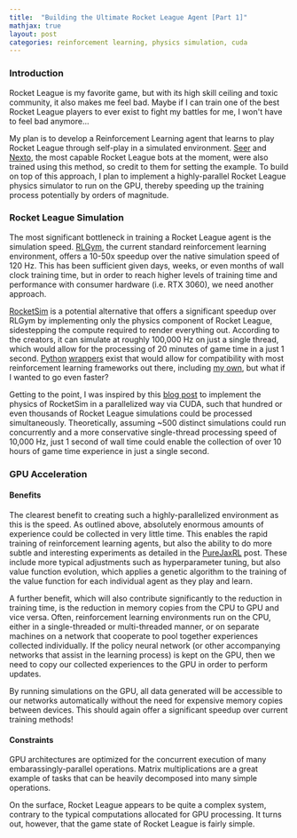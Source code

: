 ```yaml
---
title:  "Building the Ultimate Rocket League Agent [Part 1]"
mathjax: true
layout: post
categories: reinforcement learning, physics simulation, cuda
---
```


### Introduction

Rocket League is my favorite game, but with its high skill ceiling and toxic community, it also makes me feel bad. Maybe if I can train one of the best Rocket League players to ever exist to fight my battles for me, I won't have to feel bad anymore...

My plan is to develop a Reinforcement Learning agent that learns to play Rocket League through self-play in a simulated environment. [Seer][seer] and [Nexto][nexto], the most capable Rocket League bots at the moment, were also trained using this method, so credit to them for setting the example. To build on top of this approach, I plan to implement a highly-parallel Rocket League physics simulator to run on the GPU, thereby speeding up the training process potentially by orders of magnitude.

### Rocket League Simulation

The most significant bottleneck in training a Rocket League agent is the simulation speed. [RLGym][rlgym], the current standard reinforcement learning environment, offers a 10-50x speedup over the native simulation speed of 120 Hz. This has been sufficient given days, weeks, or even months of wall clock training time, but in order to reach higher levels of training time and performance with consumer hardware (i.e. RTX 3060), we need another approach.

[RocketSim][rocketsim] is a potential alternative that offers a significant speedup over RLGym by implementing only the physics component of Rocket League, sidestepping the compute required to render everything out. According to the creators, it can simulate at roughly 100,000 Hz on just a single thread, which would allow for the processing of 20 minutes of game time in a just 1 second. [Python][rocketpy1] [wrappers][rocketpy2] exist that would allow for compatibility with most reinforcement learning frameworks out there, including [my own][jarl], but what if I wanted to go even faster?

Getting to the point, I was inspired by this [blog post][purejaxrl] to implement the physics of RocketSim in a parallelized way via CUDA, such that hundred or even thousands of Rocket League simulations could be processed simultaneously. Theoretically, assuming ~500 distinct simulations could run concurrently and a more conservative single-thread processing speed of 10,000 Hz, just 1 second of wall time could enable the collection of over 10 hours of game time experience in just a single second.

### GPU Acceleration

#### Benefits

The clearest benefit to creating such a highly-parallelized environment as this is the speed. As outlined above, absolutely enormous amounts of experience could be collected in very little time. This enables the rapid training of reinforcement learning agents, but also the ability to do more subtle and interesting experiments as detailed in the [PureJaxRL][purejaxrl] post. These include more typical adjustments such as hyperparameter tuning, but also value function evolution, which applies a genetic algorithm to the training of the value function for each individual agent as they play and learn.

A further benefit, which will also contribute significantly to the reduction in training time, is the reduction in memory copies from the CPU to GPU and vice versa. Often, reinforcement learning environments run on the CPU, either in a single-threaded or multi-threaded manner, or on separate machines on a network that cooperate to pool together experiences collected individually. If the policy neural network (or other accompanying networks that assist in the learning process) is kept on the GPU, then we need to copy our collected experiences to the GPU in order to perform updates.

By running simulations on the GPU, all data generated will be accessible to our networks automatically without the need for expensive memory copies between devices. This should again offer a significant speedup over current training methods!

#### Constraints

GPU architectures are optimized for the concurrent execution of many embarassingly-parallel operations. Matrix multiplications are a great example of tasks that can be heavily decomposed into many simple operations. 

On the surface, Rocket League appears to be quite a complex system, contrary to the typical computations allocated for GPU processing. It turns out, however, that the game state of Rocket League is fairly simple.

[seer]:      https://www.youtube.com/@UltrawideGC/videos
[nexto]:     https://github.com/Rolv-Arild/Necto
[rlgym]:     https://rlgym.org/
[purejaxrl]: https://chrislu.page/blog/meta-disco/
[rocketsim]: https://github.com/ZealanL/RocketSim/
[rocketpy1]: https://github.com/mtheall/RocketSim
[rocketpy2]: https://github.com/uservar/pyrocketsim
[jarl]:      https://github.com/jwmccarthy/JARL